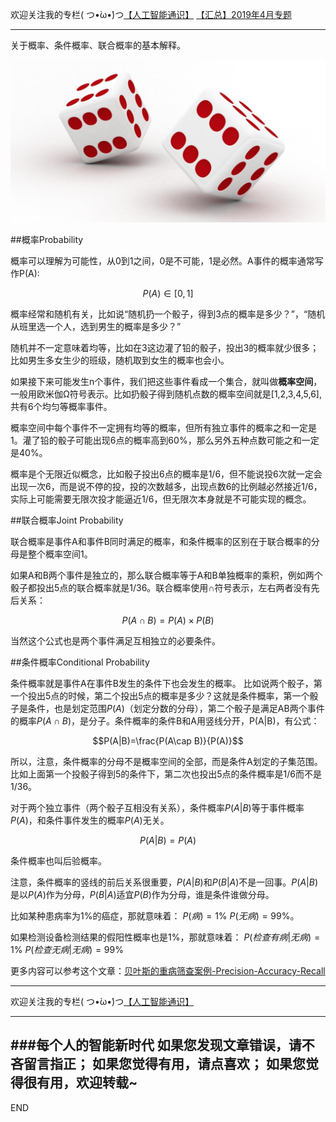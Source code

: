 欢迎关注我的专栏( つ•̀ω•́)つ[【人工智能通识】](https://www.jianshu.com/c/e9a7b7b7024d)
[【汇总】2019年4月专题](https://www.jianshu.com/p/e1afed853866)

---
关于概率、条件概率、联合概率的基本解释。

![](imgs/4324074-8d5573c495cafb57.png?imageMogr2/auto-orient/strip%7CimageView2/2/w/1240)


##概率Probability

概率可以理解为可能性，从0到1之间，0是不可能，1是必然。A事件的概率通常写作P(A):

$$P(A)\in [0,1]$$


概率经常和随机有关，比如说“随机扔一个骰子，得到3点的概率是多少？”，“随机从班里选一个人，选到男生的概率是多少？”

随机并不一定意味着均等，比如在3这边灌了铅的骰子，投出3的概率就少很多；比如男生多女生少的班级，随机取到女生的概率也会小。

如果接下来可能发生n个事件，我们把这些事件看成一个集合，就叫做**概率空间**，一般用欧米伽Ω符号表示。比如扔骰子得到随机点数的概率空间就是[1,2,3,4,5,6],共有6个均匀等概率事件。

概率空间中每个事件不一定拥有均等的概率，但所有独立事件的概率之和一定是1。灌了铅的骰子可能出现6点的概率高到60%，那么另外五种点数可能之和一定是40%。

概率是个无限近似概念，比如骰子投出6点的概率是1/6，但不能说投6次就一定会出现一次6，而是说不停的投，投的次数越多，出现点数6的比例越必然接近1/6，实际上可能需要无限次投才能逼近1/6，但无限次本身就是不可能实现的概念。

##联合概率Joint Probability

联合概率是事件A和事件B同时满足的概率，和条件概率的区别在于联合概率的分母是整个概率空间1。

如果A和B两个事件是独立的，那么联合概率等于A和B单独概率的乘积，例如两个骰子都投出5点的联合概率就是1/36。联合概率使用$\cap$符号表示，左右两者没有先后关系：

$$P(A\cap B)=P(A)\times P(B)$$

当然这个公式也是两个事件满足互相独立的必要条件。

##条件概率Conditional Probability

条件概率就是事件A在事件B发生的条件下也会发生的概率。
比如说两个骰子，第一个投出5点的时候，第二个投出5点的概率是多少？这就是条件概率，第一个骰子是条件，也是划定范围$P(A)$（划定分数的分母），第二个骰子是满足AB两个事件的概率$P(A\cap B)$，是分子。条件概率的条件B和A用竖线分开，P(A|B)，有公式：

$$P(A|B)=\frac{P(A\cap B)}{P(A)}$$

所以，注意，条件概率的分母不是概率空间的全部，而是条件A划定的子集范围。比如上面第一个投骰子得到5的条件下，第二次也投出5点的条件概率是1/6而不是1/36。

对于两个独立事件（两个骰子互相没有关系），条件概率$P(A|B)$等于事件概率$P(A)$，和条件事件发生的概率$P(A)$无关。

$$P(A|B)=P(A)$$

条件概率也叫后验概率。

注意，条件概率的竖线的前后关系很重要，$P(A|B)$和$P(B|A)$不是一回事。$P(A|B)$是以$P(A)$作为分母，$P(B|A)$适宜$P(B)$作为分母，谁是条件谁做分母。

比如某种患病率为1%的癌症，那就意味着：
$P(病) = 1\%$
$P(无病)=99\%$。

如果检测设备检测结果的假阳性概率也是1%，那就意味着：
$P(检查有病|无病) = 1\%$
$P(检查无病|无病) = 99\%$

更多内容可以参考这个文章：[贝叶斯的重病筛查案例-Precision-Accuracy-Recall](https://www.jianshu.com/p/d5ae63505047)










---
欢迎关注我的专栏( つ•̀ω•́)つ[【人工智能通识】](https://www.jianshu.com/c/e9a7b7b7024d)

---
###每个人的智能新时代
如果您发现文章错误，请不吝留言指正；
如果您觉得有用，请点喜欢；
如果您觉得很有用，欢迎转载~
---
END